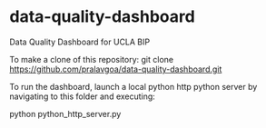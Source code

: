 # data-quality-dashboard
Data Quality Dashboard for UCLA BIP

To make a clone of this repository: git clone https://github.com/pralavgoa/data-quality-dashboard.git

To run the dashboard, launch a local python http python server by navigating to this folder and executing:

python python_http_server.py

